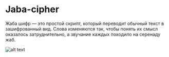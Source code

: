 # Jaba-cipher
Жаба шифр — это простой скрипт, который переводит обычный текст в зашифрованный вид. Слова изменяются так, чтобы понять их смысл оказалось затруднительно, а звучание каждых походило на серенаду жаб.

![alt text](https://get.pxhere.com/photo/nature-wildlife-macro-biology-frog-toad-amphibian-fauna-close-up-animals-vertebrate-naturaleza-ggl1-gaby1-xovesphoto-animales-gphoto-fujifilmxs1-macro-photography-bullfrog-ranidae-marine-biology-303224.jpg)

